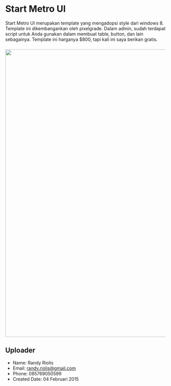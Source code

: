 # Start Metro UI
Start Metro UI merupakan template yang mengadopsi style dari windows 8. Template ini dikembangankan oleh pixelgrade. Dalam admin, sudah terdapat script untuk Anda gunakan dalam membuat table, button, dan lain sebagainya. Template ini harganya $800, tapi kali ini saya berikan gratis.

### 
<img src="https://raw.github.com/r4nd1/template-cpanel-start-metro-ui/master/screenshot.png" width="900">

## Uploader
* Name: Randy Riolis
* Email: randy.riolis@gmail.com
* Phone: 085769050599
* Created Date: 04 Februari 2015